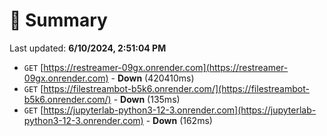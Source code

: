 # 📖 Summary
Last updated: **6/10/2024, 2:51:04 PM**

- `GET` [https://restreamer-09gx.onrender.com](https://restreamer-09gx.onrender.com) - **Down** (420410ms)
- `GET` [https://filestreambot-b5k6.onrender.com/](https://filestreambot-b5k6.onrender.com/) - **Down** (135ms)
- `GET` [https://jupyterlab-python3-12-3.onrender.com](https://jupyterlab-python3-12-3.onrender.com) - **Down** (162ms)
